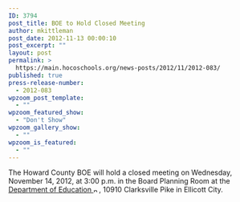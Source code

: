 ```yaml
---
ID: 3794
post_title: BOE to Hold Closed Meeting
author: mkittleman
post_date: 2012-11-13 00:00:10
post_excerpt: ""
layout: post
permalink: >
  https://main.hocoschools.org/news-posts/2012/11/2012-083/
published: true
press-release-number:
  - 2012-083
wpzoom_post_template:
  - ""
wpzoom_featured_show:
  - "Don't Show"
wpzoom_gallery_show:
  - ""
wpzoom_is_featured:
  - ""
---
```

The Howard County BOE will hold a closed meeting on Wednesday, November 14, 2012, at 3:00 p.m. in the Board Planning Room at the <a href="http://maps.google.com/maps?hl=en&amp;q=10910+Clarksville+Pike,+Ellicott+City,+MD+21042&amp;btnG=Search" target="_blank">Department of Education <img alt="new webpage icon" src="http://www.hcpss.org/images/new_webpage.gif" width="11" height="10" align="bottom" border="0" /></a>, 10910 Clarksville Pike in Ellicott City.